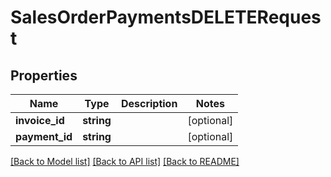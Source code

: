 # SalesOrderPaymentsDELETERequest

## Properties
Name | Type | Description | Notes
------------ | ------------- | ------------- | -------------
**invoice_id** | **string** |  | [optional] 
**payment_id** | **string** |  | [optional] 

[[Back to Model list]](../README.md#documentation-for-models) [[Back to API list]](../README.md#documentation-for-api-endpoints) [[Back to README]](../README.md)


